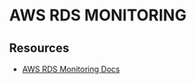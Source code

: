 # AWS RDS MONITORING

## Resources
- [AWS RDS Monitoring Docs](https://docs.aws.amazon.com/AmazonRDS/latest/UserGuide/CHAP_Monitor_Logs_Events.html)
